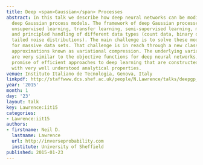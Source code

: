 ```yaml
---
title: Deep <span>Gaussian</span> Processes
abstract: In this talk we describe how deep neural networks can be modified to produce
  deep Gaussian process models. The framework of deep Gaussian processes allow for
  unsupervised learning, transfer learning, semi-supervised learning, multi-task learning
  and principled handling of different data types (count data, binary data, heavy
  tailed noise distributions). The main challenge is to solve these models efficiently
  for massive data sets. That challenge is in reach through a new class of variational
  approximations known as variational compression. The underlying variational bounds
  are very similar to the objective functions for deep neural networks, giving the
  promise of efficient approaches to deep learning that are constructed from components
  with very well understood analytical properties.
venue: Instituto Italiano de Tecnologia, Genova, Italy
linkpdf: http://staffwww.dcs.shef.ac.uk/people/N.Lawrence/talks/deepgp_iit15.pdf
year: '2015'
month: 1
day: '23'
layout: talk
key: Lawrence:iit15
categories:
- Lawrence:iit15
authors:
- firstname: Neil D.
  lastname: Lawrence
  url: http://inverseprobability.com
  institute: University of Sheffield
published: 2015-01-23
---
```

